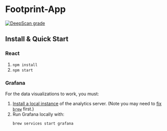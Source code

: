 # Footprint-App

[![DeepScan grade](https://deepscan.io/api/teams/6048/projects/7909/branches/87893/badge/grade.svg)](https://deepscan.io/dashboard#view=project&tid=6048&pid=7909&bid=87893)

## Install & Quick Start

### React
1. `npm install`
2. `npm start`

### Grafana

For the data visualizations to work, you must:
1. [Install a local instance](https://grafana.com/docs/installation/mac/) of the analytics server. (Note you may need to [fix `brew`](https://github.com/sblackstealth/Footprint-App/issues/27#issuecomment-553093930) first.)
2. Run Grafana locally with:
    ```
    brew services start grafana
    ```
